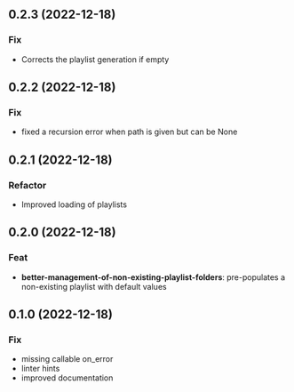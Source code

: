 ## 0.2.3 (2022-12-18)

### Fix

- Corrects the playlist generation if empty

## 0.2.2 (2022-12-18)

### Fix

- fixed a recursion error when path is given but can be None

## 0.2.1 (2022-12-18)

### Refactor

- Improved loading of playlists

## 0.2.0 (2022-12-18)

### Feat

- **better-management-of-non-existing-playlist-folders**: pre-populates a non-existing playlist with default values

## 0.1.0 (2022-12-18)

### Fix

- missing callable on_error
- linter hints
- improved documentation
